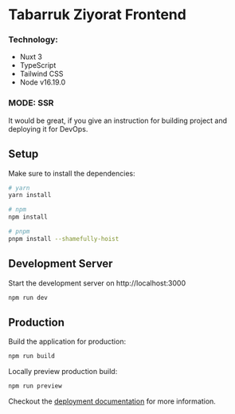# Tabarruk Ziyorat Frontend


### Technology:

- Nuxt 3
- TypeScript
- Tailwind CSS
- Node v16.19.0

### MODE: SSR

It would be great, if you give an instruction for building project and deploying it for DevOps.


## Setup

Make sure to install the dependencies:

```bash
# yarn
yarn install

# npm
npm install

# pnpm
pnpm install --shamefully-hoist
```
## Development Server

Start the development server on http://localhost:3000

```bash
npm run dev
```

## Production

Build the application for production:

```bash
npm run build
```

Locally preview production build:

```bash
npm run preview
```

Checkout the [deployment documentation](https://v3.nuxtjs.org/guide/deploy/presets) for more information.
